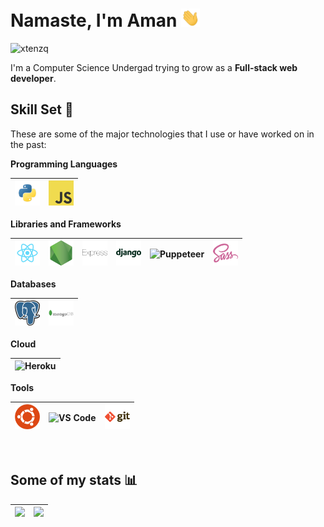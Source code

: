 <h1>Namaste, I'm Aman <img  src="https://raw.githubusercontent.com/ABSphreak/ABSphreak/master/gifs/Hi.gif" width="30px"></h1>

<p align="left"> <img src="https://komarev.com/ghpvc/?username=amanksingh99&label=Profile%20views&color=0e75b6&style=flat" alt="xtenzq" /> </p>

I'm a Computer Science Undergad trying to grow as a **Full-stack web developer**.

## Skill Set :muscle:

These are some of the major technologies that I use or have worked on in the past:

**Programming Languages**

| <img title="Python" alt="Python" width="40px" src="https://raw.githubusercontent.com/github/explore/master/topics/python/python.png" /> | <img alt="JS" title="JavaScript" width="40px" src="https://raw.githubusercontent.com/github/explore/master/topics/javascript/javascript.png"> |
| --------------------------------------------------------------------------------------------------------------------------------------- | --------------------------------------------------------------------------------------------------------------------------------------------- |

**Libraries and Frameworks**

| <img title="React" alt="React" width="40px" src="https://raw.githubusercontent.com/github/explore/master/topics/react/react.png"> | <img title="Nodejs" alt="Nodejs" width="40px" src="https://raw.githubusercontent.com/github/explore/master/topics/nodejs/nodejs.png"> | <img title="Express" alt="Express" width="40px" src="https://raw.githubusercontent.com/github/explore/master/topics/express/express.png"> | <img title="Django" alt="Django" width="40px" src="https://raw.githubusercontent.com/github/explore/master/topics/django/django.png"> | <img title="Puppeteer" alt="Puppeteer" width="40px" src="https://user-images.githubusercontent.com/10379601/29446482-04f7036a-841f-11e7-9872-91d1fc2ea683.png"> | <img title="SASS" alt="SASS" width="40px" src="https://raw.githubusercontent.com/github/explore/master/topics/sass/sass.png"> |
| --------------------------------------------------------------------------------------------------------------------------------- | ------------------------------------------------------------------------------------------------------------------------------------- | ----------------------------------------------------------------------------------------------------------------------------------------- | ------------------------------------------------------------------------------------------------------------------------------------- | --------------------------------------------------------------------------------------------------------------------------------------------------------------- | ----------------------------------------------------------------------------------------------------------------------------- |

**Databases**

| <img title="postgreSQL" alt="postgreSQL" width="40px" src="https://raw.githubusercontent.com/github/explore/master/topics/postgresql/postgresql.png"> | <img title="MongoDB" alt="MongoDB" width="40px" src="https://raw.githubusercontent.com/github/explore/master/topics/mongodb/mongodb.png"> |
| ----------------------------------------------------------------------------------------------------------------------------------------------------- | ----------------------------------------------------------------------------------------------------------------------------------------- |

**Cloud**

| <img title="Heroku" alt="Heroku" width="40px" src="https://img.icons8.com/color/48/000000/heroku.png"> |
| ------------------------------------------------------------------------------------------------------ |

**Tools**

| <img title="Ubuntu" alt="Ubuntu" width="40px" src="https://raw.githubusercontent.com/github/explore/master/topics/ubuntu/ubuntu.png"> | <img title="VS Code" alt="VS Code" width="40px" src="https://img.icons8.com/fluent/48/000000/visual-studio-code-2019.png"> | <img title="git" alt="git" width="40px" src="https://raw.githubusercontent.com/github/explore/master/topics/git/git.png"> |
| ------------------------------------------------------------------------------------------------------------------------------------- | -------------------------------------------------------------------------------------------------------------------------- | ------------------------------------------------------------------------------------------------------------------------- |

<br>

## Some of my stats :bar_chart:

| <img src="https://github-readme-stats.vercel.app/api?username=amanksingh99&show_icons=true&theme=material-palenight&include_all_commits=true"> | <img src="https://github-readme-stats.vercel.app/api/top-langs/?username=amanksingh99&layout=compact&theme=material-palenight"> |
| ---------------------------------------------------------------------------------------------------------------------------------------------- | ------------------------------------------------------------------------------------------------------------------------------- |

<br>
